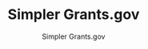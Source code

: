---
layout: resources-landing
title: "Simpler Grants.gov"
subtitle: "Simpler Grants.gov"
external_link: https://simpler.grants.gov/
filters: 
fiscal_year: 
---